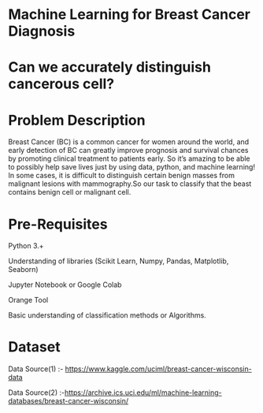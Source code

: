 # Machine Learning for Breast Cancer Diagnosis
# Can we accurately distinguish cancerous cell?


# Problem Description
Breast Cancer (BC) is a common cancer for women around the world, and early detection of BC can greatly improve prognosis and survival chances by promoting clinical treatment to patients early. So it’s amazing to be able to possibly help save lives just by using data, python, and machine learning!
In some cases, it is difficult to distinguish certain benign masses from malignant lesions with mammography.So our task to classify that the beast contains benign cell or malignant cell.

# Pre-Requisites
  Python 3.+
  
  Understanding of libraries (Scikit Learn, Numpy, Pandas, Matplotlib, Seaborn)
  
  Jupyter Notebook or Google Colab
  
  Orange Tool
  
  Basic understanding of classification methods or Algorithms.
  
  
# Dataset
Data Source(1) :- https://www.kaggle.com/uciml/breast-cancer-wisconsin-data

Data Source(2) :-https://archive.ics.uci.edu/ml/machine-learning-databases/breast-cancer-wisconsin/
